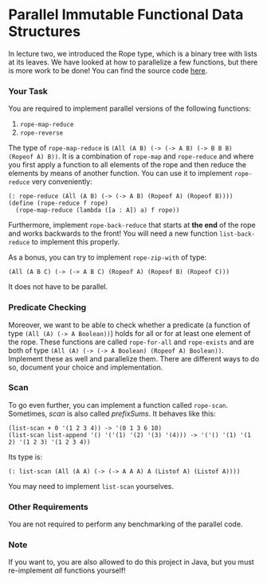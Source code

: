 # Parallel Immutable Functional Data Structures #

In lecture two, we introduced the Rope type, which is a binary tree with lists at its leaves. We have looked at how to parallelize a few functions, but there is more work to be done! You can find the source code [here](https://raw.githubusercontent.com/fbie/parallel-functional-lectures/master/2/ropes.rkt).

### Your Task ###

You are required to implement parallel versions of the following functions:

1. ```rope-map-reduce```
2. ```rope-reverse```

The type of ```rope-map-reduce``` is ```(All (A B) (-> (-> A B) (-> B B B) (Ropeof A) B))```. It is a combination of ```rope-map``` and ```rope-reduce``` and where you first apply a function to all elements of the rope and then reduce the elements by means of another function. You can use it to implement ```rope-reduce``` very conveniently:

```
(: rope-reduce (All (A B) (-> (-> A B) (Ropeof A) (Ropeof B))))
(define (rope-reduce f rope)
  (rope-map-reduce (lambda ([a : A]) a) f rope))
```

Furthermore, implement ```rope-back-reduce``` that starts at **the end** of the rope and works backwards to the front! You will need a new function ```list-back-reduce``` to implement this properly.

As a bonus, you can try to implement ```rope-zip-with``` of type:

```(All (A B C) (-> (-> A B C) (Ropeof A) (Ropeof B) (Ropeof C)))```

It does not have to be parallel.

### Predicate Checking ###

Moreover, we want to be able to check whether a predicate (a function of type ```(All (A) (-> A Boolean))```) holds for all or for at least one element of the rope. These functions are called ```rope-for-all``` and ```rope-exists``` and are both of type ```(All (A) (-> (-> A Boolean) (Ropeof A) Boolean))```. Implement these as well and parallelize them. There are different ways to do so, document your choice and implementation.

### Scan ###

To go even further, you can implement a function called ```rope-scan```. Sometimes, *scan* is also called *prefixSums*. It behaves like this:

```
(list-scan + 0 '(1 2 3 4)) -> '(0 1 3 6 10)
(list-scan list-append '() '('(1) '(2) '(3) '(4))) -> '('() '(1) '(1 2) '(1 2 3) '(1 2 3 4))
```

Its type is:

```
(: list-scan (All (A A) (-> (-> A A A) A (Listof A) (Listof A))))
```

You may need to implement ```list-scan``` yourselves.

### Other Requirements ###

You are not required to perform any benchmarking of the parallel code.

### Note ###

If you want to, you are also allowed to do this project in Java, but you must re-implement *all* functions yourself!
